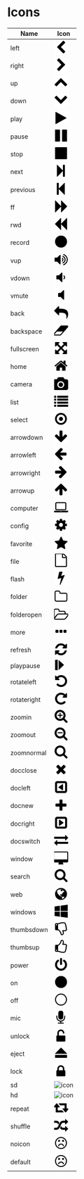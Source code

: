 # Icons
Name | Icon
--- |  ---
left | ![icon](icons/chevron-left.png)
right | ![icon](icons/chevron-right.png)
up | ![icon](icons/chevron-up.png)
down | ![icon](icons/chevron-down.png)
play | ![icon](icons/play.png)
pause | ![icon](icons/pause.png)
stop | ![icon](icons/stop.png)
next | ![icon](icons/step-forward.png)
previous | ![icon](icons/step-backward.png)
ff | ![icon](icons/forward.png)
rwd | ![icon](icons/backward.png)
record | ![icon](icons/circle.png)
vup | ![icon](icons/volume-up.png)
vdown | ![icon](icons/volume-down.png)
vmute | ![icon](icons/volume-off.png)
back | ![icon](icons/mail-reply.png)
backspace | ![icon](icons/eraser.png)
fullscreen | ![icon](icons/arrows-alt.png)
home | ![icon](icons/home.png)
camera | ![icon](icons/camera.png)
list | ![icon](icons/list.png)
select | ![icon](icons/dot-circle-o.png)
arrowdown | ![icon](icons/arrow-down.png)
arrowleft | ![icon](icons/arrow-left.png)
arrowright | ![icon](icons/arrow-right.png)
arrowup | ![icon](icons/arrow-up.png)
computer | ![icon](icons/laptop.png)
config | ![icon](icons/gear.png)
favorite | ![icon](icons/star.png)
file | ![icon](icons/file-o.png)
flash | ![icon](icons/flash.png)
folder | ![icon](icons/folder-o.png)
folderopen | ![icon](icons/folder-open-o.png)
more | ![icon](icons/ellipsis-h.png)
refresh | ![icon](icons/refresh.png)
playpause | ![icon](icons/im-play-pause.png)
rotateleft | ![icon](icons/rotate-left.png)
rotateright | ![icon](icons/rotate-right.png)
zoomin | ![icon](icons/search-plus.png)
zoomout | ![icon](icons/search-minus.png)
zoomnormal | ![icon](icons/search.png)
docclose | ![icon](icons/times.png)
docleft | ![icon](icons/caret-square-o-left.png)
docnew | ![icon](icons/plus.png)
docright | ![icon](icons/caret-square-o-right.png)
docswitch | ![icon](icons/exchange.png)
window | ![icon](icons/desktop.png)
search | ![icon](icons/search.png)
web | ![icon](icons/globe.png)
windows | ![icon](icons/windows.png)
thumbsdown | ![icon](icons/thumbs-o-down.png)
thumbsup | ![icon](icons/thumbs-o-up.png)
power | ![icon](icons/power-off.png)
on | ![icon](icons/circle.png)
off | ![icon](icons/circle-thin.png)
mic | ![icon](icons/microphone.png)
unlock | ![icon](icons/unlock-alt.png)
eject | ![icon](icons/eject.png)
lock | ![icon](icons/lock.png)
sd | ![icon](icons/misc-sd.png)
hd | ![icon](icons/misc-hd.png)
repeat | ![icon](icons/retweet.png)
shuffle | ![icon](icons/random.png)
noicon | ![icon](icons/frown-o.png)
default | ![icon](icons/frown-o.png)
